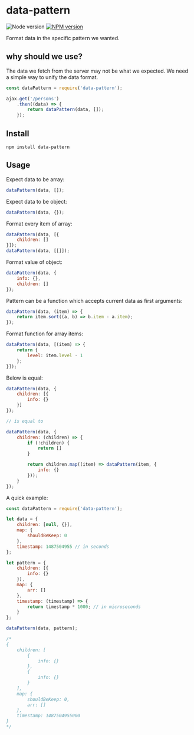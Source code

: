 # data-pattern

![Node version][node-image] [![NPM version][npm-image]][npm-url]

Format data in the specific pattern we wanted.

## why should we use?

The data we fetch from the server may not be what we expected. We need a simple way to unify the data format.

```javascript
const dataPattern = require('data-pattern');

ajax.get('/persons')
    .then((data) => {
        return dataPattern(data, []);
    });
```

## Install

```
npm install data-pattern
```

## Usage

Expect data to be array:

```javascript
dataPattern(data, []);
```

Expect data to be object:

```javascript
dataPattern(data, {});
```

Format every item of array:

```javascript
dataPattern(data, [{
    children: []
}]);
dataPattern(data, [[]]);
```

Format value of object:

```javascript
dataPattern(data, {
    info: {},
    children: []
});
```

Pattern can be a function which accepts current data as first arguments:

```javascript
dataPattern(data, (item) => {
    return item.sort((a, b) => b.item - a.item);
});
```

Format function for array items:

```javascript
dataPattern(data, [(item) => {
    return {
        level: item.level - 1
    };
}]);
```

Below is equal:

```javascript
dataPattern(data, {
    children: [{
        info: {}
    }]
});

// is equal to

dataPattern(data, {
    children: (children) => {
        if (!children) {
            return []
        }

        return children.map((item) => dataPattern(item, {
            info: {}
        }));
    }
});
```

A quick example:

```javascript
const dataPattern = require('data-pattern');

let data = {
    children: [null, {}],
    map: {
        shouldBeKeep: 0
    },
    timestamp: 1487504955 // in seconds
};

let pattern = {
    children: [{
        info: {}
    }],
    map: {
        arr: []
    },
    timestamp: (timestamp) => {
        return timestamp * 1000; // in microseconds
    }
};

dataPattern(data, pattern);

/*
{
    children: [
        {
            info: {}
        },
        {
            info: {}
        }
    ],
    map: {
        shouldBeKeep: 0,
        arr: []
    },
    timestamp: 1487504955000
}
*/
```

[npm-url]: https://www.npmjs.com/package/data-pattern
[npm-image]: https://img.shields.io/npm/v/data-pattern.svg

[node-image]: https://img.shields.io/node/v/data-pattern.svg
